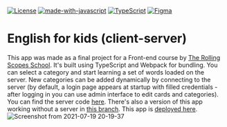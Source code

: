 [![License](https://img.shields.io/badge/license-MIT-green)](https://tldrlegal.com/license/mit-license)
[![made-with-javascript](https://img.shields.io/badge/Made%20with-JavaScript-1f425f.svg)](https://www.javascript.com)
[![TypeScript](https://badgen.net/badge/icon/typescript?icon=typescript&label)](https://typescriptlang.org)
[![Figma](https://img.shields.io/badge/--F24E1E?logo=figma&logoColor=ffffff)](https://www.figma.com/file/bvNuu9qEw27m2O8kQLeR8O/English-for-kids?node-id=0%3A1) <br>

# English for kids (client-server)

This app was made as a final project for a Front-end course by <a href="https://rs.school/">The Rolling Scopes School</a>.
It's built using TypeScript and Webpack for bundling.
You can select a category and start learning a set of words loaded on the server.
New categories can be added dynamically by connecting to the server (by default, a login page appears at startup with filled credentials - after logging in you can use admin interface to edit cards and categories). You can find the server code <a href="https://github.com/96tm/english-for-kids-server/tree/develop">here</a>.
There's also a version of this app working without a server in <a href="https://github.com/96tm/english-for-kids/tree/develop">this branch</a>.
This app is <a href="https://rolling-scopes-school.github.io/96tm-JSFE2021Q1/english-for-kids/">deployed here</a>.
![Screenshot from 2021-07-19 20-19-37](https://user-images.githubusercontent.com/2994043/126200728-c57118a5-956d-4154-934f-2770c3fcf287.png)
